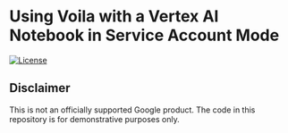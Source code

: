 # Using Voila with a Vertex AI Notebook in Service Account Mode

[![License](https://img.shields.io/badge/License-Apache%202.0-blue.svg)](LICENSE)

## Disclaimer

This is not an officially supported Google product. The code in this repository is for demonstrative purposes only.
